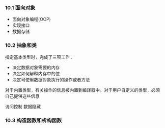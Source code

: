 ### 10.1 面向对象

- 面向对象编程(OOP)
- 实现接口
- 数据存储

### 10.2 抽象和类

指定基本类型时，完成了三项工作：
- 决定数据对象需要的内存
- 决定如何解释内存中的位
- 决定可使用数据对象执行的操作或者方法

对于内置类型，有关操作的信息被内置到编译器中。对于用户自定义的类型，必须自己提供这些信息

访问控制  数据隐藏

### 10.3 构造函数和析构函数

